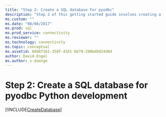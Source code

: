 ```yaml
---
title: "Step 2: Create a SQL database for pyodbc"
description: "Step 2 of this getting started guide involves creating a database in SQL Server or Azure SQL Database."
ms.custom: ""
ms.date: "08/08/2017"
ms.prod: sql
ms.prod_service: connectivity
ms.reviewer: ""
ms.technology: connectivity
ms.topic: conceptual
ms.assetid: 9dd871b1-358f-4161-bb79-290bdb024d9d
author: David-Engel
ms.author: v-daenge
---
```

# Step 2: Create a SQL database for pyodbc Python development

[!INCLUDE[CreateDatabase](../../../includes/createdatabase.md)]
